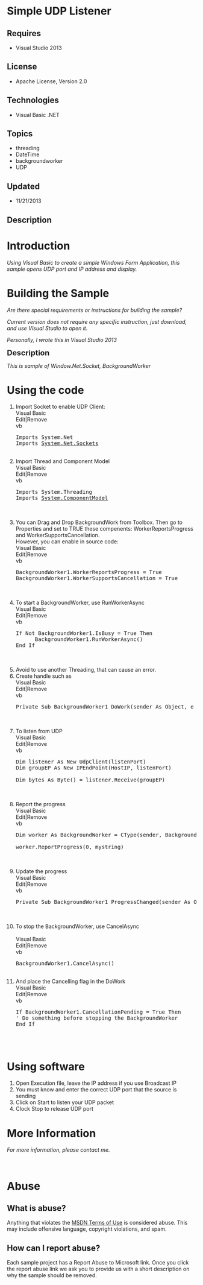 # Simple UDP Listener
## Requires
- Visual Studio 2013
## License
- Apache License, Version 2.0
## Technologies
- Visual Basic .NET
## Topics
- threading
- DateTime
- backgroundworker
- UDP
## Updated
- 11/21/2013
## Description

<h1>Introduction</h1>
<p><em>Using Visual Basic to create a simple Windows Form Application, this sample opens UDP port and IP address and display.</em></p>
<h1><span>Building the Sample</span></h1>
<p><em>Are there special requirements or instructions for building the sample?</em></p>
<p><em>Current version does not require any specific instruction, just download, and use Visual Studio to open it.</em></p>
<p><em>Personally, I wrote this in Visual Studio 2013</em></p>
<p><span style="font-size:20px; font-weight:bold">Description</span></p>
<p><em>This is sample of Window.Net.Socket, BackgroundWorker</em></p>
<h1>Using the code</h1>
<ol>
<li>Import Socket to enable UDP Client:<br>
<div class="scriptcode">
<div class="pluginEditHolder" pluginCommand="mceScriptCode">
<div class="title"><span>Visual Basic</span></div>
<div class="pluginLinkHolder"><span class="pluginEditHolderLink">Edit</span>|<span class="pluginRemoveHolderLink">Remove</span></div>
<span class="hidden">vb</span>

<div class="preview">
<pre class="vb"><span class="visualBasic__keyword">Imports</span>&nbsp;System.Net&nbsp;
<span class="visualBasic__keyword">Imports</span>&nbsp;<a class="libraryLink" href="http://msdn.microsoft.com/en-US/library/System.Net.Sockets.aspx" target="_blank" title="Auto generated link to System.Net.Sockets">System.Net.Sockets</a></pre>
</div>
</div>
</div>
<div class="endscriptcode">&nbsp;</div>
</li><li>
<div class="endscriptcode">Import Thread and Component Model<br>
<div class="scriptcode">
<div class="pluginEditHolder" pluginCommand="mceScriptCode">
<div class="title"><span>Visual Basic</span></div>
<div class="pluginLinkHolder"><span class="pluginEditHolderLink">Edit</span>|<span class="pluginRemoveHolderLink">Remove</span></div>
<span class="hidden">vb</span>

<div class="preview">
<pre class="js">Imports&nbsp;System.Threading&nbsp;
Imports&nbsp;<a class="libraryLink" href="http://msdn.microsoft.com/en-US/library/System.ComponentModel.aspx" target="_blank" title="Auto generated link to System.ComponentModel">System.ComponentModel</a></pre>
</div>
</div>
</div>
<div class="endscriptcode">&nbsp;</div>
&nbsp;</div>
</li><li>
<div class="endscriptcode">You can Drag and Drop BackgroundWork from Toolbox. Then go to Properties and set to TRUE these compenents:&nbsp;WorkerReportsProgress and&nbsp;WorkerSupportsCancellation.<br>
However, you can enable in source code:<br>
<div class="scriptcode">
<div class="pluginEditHolder" pluginCommand="mceScriptCode">
<div class="title"><span>Visual Basic</span></div>
<div class="pluginLinkHolder"><span class="pluginEditHolderLink">Edit</span>|<span class="pluginRemoveHolderLink">Remove</span></div>
<span class="hidden">vb</span>

<div class="preview">
<pre class="vb">BackgroundWorker1.WorkerReportsProgress&nbsp;=&nbsp;<span class="visualBasic__keyword">True</span>&nbsp;
BackgroundWorker1.WorkerSupportsCancellation&nbsp;=&nbsp;<span class="visualBasic__keyword">True</span></pre>
</div>
</div>
</div>
<div class="endscriptcode">&nbsp;</div>
&nbsp;</div>
</li><li>
<div class="endscriptcode">To start a BackgroundWorker, use&nbsp;RunWorkerAsync<br>
<div class="scriptcode">
<div class="pluginEditHolder" pluginCommand="mceScriptCode">
<div class="title"><span>Visual Basic</span></div>
<div class="pluginLinkHolder"><span class="pluginEditHolderLink">Edit</span>|<span class="pluginRemoveHolderLink">Remove</span></div>
<span class="hidden">vb</span>

<div class="preview">
<pre class="vb"><span class="visualBasic__keyword">If</span>&nbsp;<span class="visualBasic__keyword">Not</span>&nbsp;BackgroundWorker1.IsBusy&nbsp;=&nbsp;<span class="visualBasic__keyword">True</span>&nbsp;<span class="visualBasic__keyword">Then</span>&nbsp;
&nbsp;&nbsp;&nbsp;&nbsp;&nbsp;&nbsp;BackgroundWorker1.RunWorkerAsync()&nbsp;
<span class="visualBasic__keyword">End</span>&nbsp;<span class="visualBasic__keyword">If</span></pre>
</div>
</div>
</div>
<div class="endscriptcode">&nbsp;</div>
&nbsp;</div>
</li><li>
<div class="endscriptcode">Avoid to use another Threading, that can cause an error.</div>
</li><li>
<div class="endscriptcode">Create handle such as<br>
<div class="scriptcode">
<div class="pluginEditHolder" pluginCommand="mceScriptCode">
<div class="title"><span>Visual Basic</span></div>
<div class="pluginLinkHolder"><span class="pluginEditHolderLink">Edit</span>|<span class="pluginRemoveHolderLink">Remove</span></div>
<span class="hidden">vb</span>

<div class="preview">
<pre class="js">Private&nbsp;Sub&nbsp;BackgroundWorker1_DoWork(sender&nbsp;As&nbsp;<span class="js__object">Object</span>,&nbsp;e&nbsp;As&nbsp;DoWorkEventArgs)&nbsp;Handles&nbsp;BackgroundWorker1.DoWork</pre>
</div>
</div>
</div>
<div class="endscriptcode">&nbsp;</div>
&nbsp;</div>
</li><li>
<div class="endscriptcode">To listen from UDP<br>
<div class="scriptcode">
<div class="pluginEditHolder" pluginCommand="mceScriptCode">
<div class="title"><span>Visual Basic</span></div>
<div class="pluginLinkHolder"><span class="pluginEditHolderLink">Edit</span>|<span class="pluginRemoveHolderLink">Remove</span></div>
<span class="hidden">vb</span>

<div class="preview">
<pre class="vb"><span class="visualBasic__keyword">Dim</span>&nbsp;listener&nbsp;<span class="visualBasic__keyword">As</span>&nbsp;<span class="visualBasic__keyword">New</span>&nbsp;UdpClient(listenPort)&nbsp;
<span class="visualBasic__keyword">Dim</span>&nbsp;groupEP&nbsp;<span class="visualBasic__keyword">As</span>&nbsp;<span class="visualBasic__keyword">New</span>&nbsp;IPEndPoint(HostIP,&nbsp;listenPort)&nbsp;
&nbsp;
<span class="visualBasic__keyword">Dim</span>&nbsp;bytes&nbsp;<span class="visualBasic__keyword">As</span>&nbsp;<span class="visualBasic__keyword">Byte</span>()&nbsp;=&nbsp;listener.Receive(groupEP)</pre>
</div>
</div>
</div>
<div class="endscriptcode">&nbsp;</div>
&nbsp;</div>
</li><li>
<div class="endscriptcode">Report the progress<br>
<div class="scriptcode">
<div class="pluginEditHolder" pluginCommand="mceScriptCode">
<div class="title"><span>Visual Basic</span></div>
<div class="pluginLinkHolder"><span class="pluginEditHolderLink">Edit</span>|<span class="pluginRemoveHolderLink">Remove</span></div>
<span class="hidden">vb</span>

<div class="preview">
<pre class="vb"><span class="visualBasic__keyword">Dim</span>&nbsp;worker&nbsp;<span class="visualBasic__keyword">As</span>&nbsp;BackgroundWorker&nbsp;=&nbsp;<span class="visualBasic__keyword">CType</span>(sender,&nbsp;BackgroundWorker)&nbsp;
&nbsp;
worker.ReportProgress(<span class="visualBasic__number">0</span>,&nbsp;mystring)</pre>
</div>
</div>
</div>
<div class="endscriptcode">&nbsp;</div>
&nbsp;</div>
</li><li>
<div class="endscriptcode">Update the progress<br>
<div class="scriptcode">
<div class="pluginEditHolder" pluginCommand="mceScriptCode">
<div class="title"><span>Visual Basic</span></div>
<div class="pluginLinkHolder"><span class="pluginEditHolderLink">Edit</span>|<span class="pluginRemoveHolderLink">Remove</span></div>
<span class="hidden">vb</span>

<div class="preview">
<pre class="js">Private&nbsp;Sub&nbsp;BackgroundWorker1_ProgressChanged(sender&nbsp;As&nbsp;<span class="js__object">Object</span>,&nbsp;e&nbsp;As&nbsp;ProgressChangedEventArgs)&nbsp;Handles&nbsp;BackgroundWorker1.ProgressChanged</pre>
</div>
</div>
</div>
<div class="endscriptcode">&nbsp;</div>
&nbsp;</div>
</li><li>
<div class="endscriptcode">To stop the BackgroundWorker, use&nbsp;CancelAsync<br>
&nbsp;
<div class="scriptcode">
<div class="pluginEditHolder" pluginCommand="mceScriptCode">
<div class="title"><span>Visual Basic</span></div>
<div class="pluginLinkHolder"><span class="pluginEditHolderLink">Edit</span>|<span class="pluginRemoveHolderLink">Remove</span></div>
<span class="hidden">vb</span>

<div class="preview">
<pre class="js">BackgroundWorker1.CancelAsync()</pre>
</div>
</div>
</div>
<div class="endscriptcode">&nbsp;</div>
</div>
</li><li>
<div class="endscriptcode">And place the Cancelling flag in the DoWork<br>
<div class="scriptcode">
<div class="pluginEditHolder" pluginCommand="mceScriptCode">
<div class="title"><span>Visual Basic</span></div>
<div class="pluginLinkHolder"><span class="pluginEditHolderLink">Edit</span>|<span class="pluginRemoveHolderLink">Remove</span></div>
<span class="hidden">vb</span>

<div class="preview">
<pre class="vb"><span class="visualBasic__keyword">If</span>&nbsp;BackgroundWorker1.CancellationPending&nbsp;=&nbsp;<span class="visualBasic__keyword">True</span>&nbsp;<span class="visualBasic__keyword">Then</span>&nbsp;
<span class="visualBasic__com">'&nbsp;Do&nbsp;something&nbsp;before&nbsp;stopping&nbsp;the&nbsp;BackgroundWorker</span>&nbsp;
<span class="visualBasic__keyword">End</span>&nbsp;<span class="visualBasic__keyword">If</span></pre>
</div>
</div>
</div>
<div class="endscriptcode">&nbsp;</div>
&nbsp;</div>
</li></ol>
<ul>
</ul>
<h1>Using software</h1>
<ol>
<li>Open Execution file, leave the IP address if you use Broadcast IP </li><li>You must know and enter the correct UDP port that the source is sending </li><li>Click on Start to listen your UDP packet </li><li>Clock Stop to release UDP port </li></ol>
<h1>More Information</h1>
<p><em>For more information, please contact me.</em></p>
<p>&nbsp;</p>
<h1 id="6">Abuse</h1>
<div>
<h2 id="6.1">What is abuse?</h2>
<div class="answer">Anything that violates the&nbsp;<a href="http://msdn.microsoft.com/en-us/cc300389.aspx">MSDN Terms of Use</a>&nbsp;is considered abuse. This may include offensive language, copyright violations, and spam.</div>
</div>
<div>
<h2 id="6.0">How can I report abuse?</h2>
<div class="answer">Each sample project has a Report Abuse to Microsoft link. Once you click the report abuse link we ask you to provide us with a short description on why the sample should be removed.</div>
</div>
<p><em><br>
</em></p>
